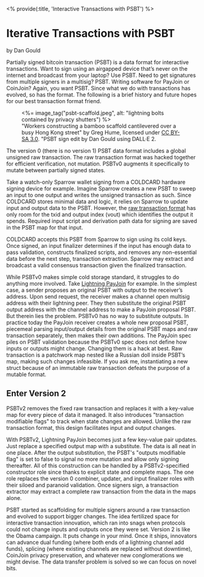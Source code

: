 <% provide(:title, 'Interactive Transactions with PSBT') %>

# Iterative Transactions with PSBT

<span class="by-line">by Dan Gould</span>

Partially signed bitcoin transaction (PSBT) is a data format for interactive transactions. Want to sign using an airgapped device that’s never on the internet and broadcast from your laptop? Use PSBT. Need to get signatures from multiple signers in a multisig? PSBT. Writing software for PayJoin or CoinJoin? Again, you want PSBT. Since what we do with transactions has evolved, so has the format. The following is a brief history and future hopes for our best transaction format friend.

<figure>
   <%= image_tag("psbt-scaffold.jpeg", alt: "lightning bolts contained by privacy shutters")  %>
   <figcaption>"Workers constructing a bamboo scaffold cantilevered over a busy Hong Kong street" by Greg Hume, licensed under <a href="https://creativecommons.org/licenses/by-sa/3.0/deed.en">CC BY-SA 3.0</a>. "PSBT sign edit by Dan Gould using DALL·E 2.</figcaption>
</figure>

The version 0 (there is no version 1) PSBT data format includes a global unsigned raw transaction. The raw transaction format was hacked together for efficient verification, not mutation. PSBTv0 augments it specifically to mutate between partially signed states.

Take a watch-only Sparrow wallet signing from a COLDCARD hardware signing device for example. Imagine Sparrow creates a new PSBT to sweep an input to one output and writes the unsigned transaction as such. Since COLDCARD stores minimal data and logic, it relies on Sparrow to update input and output data to the PSBT. However, the [raw transaction format](https://btcinformation.org/en/developer-reference#raw-transaction-format) has only room for the txid and output index (vout) which identifies the output it spends. Required input script and derivation path data for signing are saved in the PSBT map for that input.

COLDCARD accepts this PSBT from Sparrow to sign using its cold keys. Once signed, an input finalizer determines if the input has enough data to pass validation, constructs finalized scripts, and removes any non-essential data before the next step, transaction extraction. Sparrow may extract and broadcast a valid consensus transaction given the finalized transaction.

While PSBTv0 makes simple cold storage standard, it struggles to do anything more involved. Take [Lightning PayJoin](/words/lightning-payjoin) for example. In the simplest case, a sender proposes an original PSBT with output to the receiver’s address. Upon send request, the receiver makes a channel open multisig address with their lightning peer. They then substitute the original PSBT output address with the channel address to make a PayJoin proposal PSBT. But therein lies the problem. PSBTv0 has no way to substitute outputs. In practice today the PayJoin receiver creates a whole new proposal PSBT, piecemeal parsing input/output details from the original PSBT maps and raw transaction separately, then makes their own additions. The PayJoin spec piles on PSBT validation because the PSBTv0 spec does not define how inputs or outputs might change. Changing them is a hack at best. Raw transaction is a patchwork map nested like a Russian doll inside PSBT’s map, making such changes infeasible. If you ask me, instantiating a new struct because of an immutable raw transaction defeats the purpose of a mutable format.

## Enter Version 2

PSBTv2 removes the fixed raw transaction and replaces it with a key-value map for every piece of data it managed. It also introduces "transaction modifiable flags" to track when state changes are allowed. Unlike the raw transaction format, this design facilitates input and output changes.

With PSBTv2, Lightning PayJoin becomes just a few key-value pair updates. Just replace a specified output map with a substitute. The data is all neat in one place. After the output substitution, the PSBT's "outputs modifiable flag" is set to false to signal no more mutation and allow only signing thereafter. All of this construction can be handled by a PSBTv2-specified constructor role since thanks to explicit state and complete maps. The one role replaces the version 0 combiner, updater, and input finalizer roles with their siloed and paranoid validation. Once signers sign, a transaction extractor may extract a complete raw transaction from the data in the maps alone.

PSBT started as scaffolding for multiple signers around a raw transaction and evolved to support bigger changes. The idea fertilized space for interactive transaction innovation, which ran into snags when protocols could not change inputs and outputs once they were set. Version 2 is like the Obama campaign. It puts change in your mind. Once it ships, innovators can advance dual funding (where both ends of a lightning channel add funds), splicing (where existing channels are replaced without downtime), CoinJoin privacy preservation, and whatever new conglomerations we might devise. The data transfer problem is solved so we can focus on novel bits.
